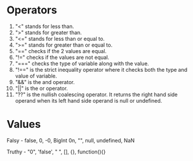 # Operators

1. "<" stands for less than.
2. ">" stands for greater than.
3. "<=" stands for less than or equal to.
4. ">=" stands for greater than or equal to.
5. "==" checks if the 2 values are equal.
6. "!=" checks if the values are not equal.
7. "===" checks the type of variable along with the value.
8. "!==" is the strict inequality operator where it checks both the type and value of variable.
9. "&&" is the and operator.
10. "||" is the or operator.
11. "??" is the nullish coalescing operator. It returns the right hand side operand when its left hand side operand is null or undefined.

# Values

Falsy - false, 0, -0, BigInt 0n, "", null, undefined, NaN

Truthy - "0", 'false', " ", [], {}, function(){}
